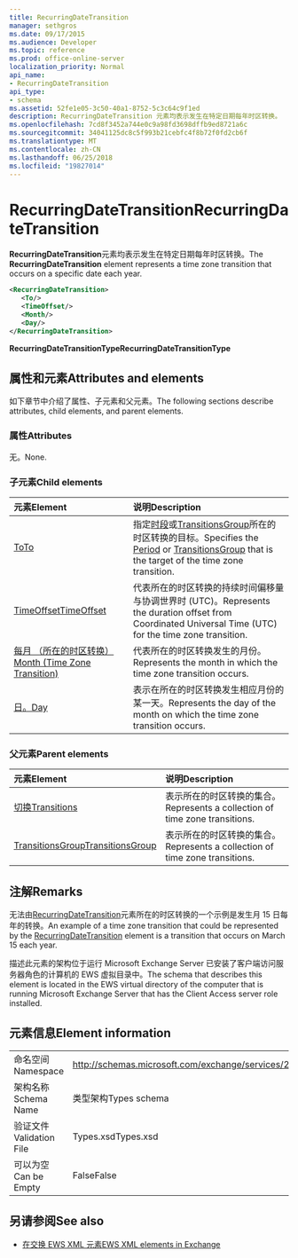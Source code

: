 ```yaml
---
title: RecurringDateTransition
manager: sethgros
ms.date: 09/17/2015
ms.audience: Developer
ms.topic: reference
ms.prod: office-online-server
localization_priority: Normal
api_name:
- RecurringDateTransition
api_type:
- schema
ms.assetid: 52fe1e05-3c50-40a1-8752-5c3c64c9f1ed
description: RecurringDateTransition 元素均表示发生在特定日期每年时区转换。
ms.openlocfilehash: 7cd8f3452a744e0c9a98fd3698dffb9ed8721a6c
ms.sourcegitcommit: 34041125dc8c5f993b21cebfc4f8b72f0fd2cb6f
ms.translationtype: MT
ms.contentlocale: zh-CN
ms.lasthandoff: 06/25/2018
ms.locfileid: "19827014"
---
```

# <a name="recurringdatetransition"></a><span data-ttu-id="22347-103">RecurringDateTransition</span><span class="sxs-lookup"><span data-stu-id="22347-103">RecurringDateTransition</span></span>

<span data-ttu-id="22347-104">**RecurringDateTransition**元素均表示发生在特定日期每年时区转换。</span><span class="sxs-lookup"><span data-stu-id="22347-104">The **RecurringDateTransition** element represents a time zone transition that occurs on a specific date each year.</span></span> 
  
```xml
<RecurringDateTransition>
   <To/>
   <TimeOffset/>
   <Month/>
   <Day/>
</RecurringDateTransition>
```

 <span data-ttu-id="22347-105">**RecurringDateTransitionType**</span><span class="sxs-lookup"><span data-stu-id="22347-105">**RecurringDateTransitionType**</span></span>
## <a name="attributes-and-elements"></a><span data-ttu-id="22347-106">属性和元素</span><span class="sxs-lookup"><span data-stu-id="22347-106">Attributes and elements</span></span>

<span data-ttu-id="22347-107">如下章节中介绍了属性、子元素和父元素。</span><span class="sxs-lookup"><span data-stu-id="22347-107">The following sections describe attributes, child elements, and parent elements.</span></span>
  
### <a name="attributes"></a><span data-ttu-id="22347-108">属性</span><span class="sxs-lookup"><span data-stu-id="22347-108">Attributes</span></span>

<span data-ttu-id="22347-109">无。</span><span class="sxs-lookup"><span data-stu-id="22347-109">None.</span></span>
  
### <a name="child-elements"></a><span data-ttu-id="22347-110">子元素</span><span class="sxs-lookup"><span data-stu-id="22347-110">Child elements</span></span>

|<span data-ttu-id="22347-111">**元素**</span><span class="sxs-lookup"><span data-stu-id="22347-111">**Element**</span></span>|<span data-ttu-id="22347-112">**说明**</span><span class="sxs-lookup"><span data-stu-id="22347-112">**Description**</span></span>|
|:-----|:-----|
|[<span data-ttu-id="22347-113">To</span><span class="sxs-lookup"><span data-stu-id="22347-113">To</span></span>](to.md) <br/> |<span data-ttu-id="22347-114">指定[时段](period.md)或[TransitionsGroup](transitionsgroup.md)所在的时区转换的目标。</span><span class="sxs-lookup"><span data-stu-id="22347-114">Specifies the [Period](period.md) or [TransitionsGroup](transitionsgroup.md) that is the target of the time zone transition.</span></span>  <br/> |
|[<span data-ttu-id="22347-115">TimeOffset</span><span class="sxs-lookup"><span data-stu-id="22347-115">TimeOffset</span></span>](timeoffset.md) <br/> |<span data-ttu-id="22347-116">代表所在的时区转换的持续时间偏移量与协调世界时 (UTC)。</span><span class="sxs-lookup"><span data-stu-id="22347-116">Represents the duration offset from Coordinated Universal Time (UTC) for the time zone transition.</span></span>  <br/> |
|[<span data-ttu-id="22347-117">每月 （所在的时区转换）</span><span class="sxs-lookup"><span data-stu-id="22347-117">Month (Time Zone Transition)</span></span>](month-time-zone-transition.md) <br/> |<span data-ttu-id="22347-118">代表所在的时区转换发生的月份。</span><span class="sxs-lookup"><span data-stu-id="22347-118">Represents the month in which the time zone transition occurs.</span></span>  <br/> |
|[<span data-ttu-id="22347-119">日。</span><span class="sxs-lookup"><span data-stu-id="22347-119">Day</span></span>](day.md) <br/> |<span data-ttu-id="22347-120">表示在所在的时区转换发生相应月份的某一天。</span><span class="sxs-lookup"><span data-stu-id="22347-120">Represents the day of the month on which the time zone transition occurs.</span></span>  <br/> |
   
### <a name="parent-elements"></a><span data-ttu-id="22347-121">父元素</span><span class="sxs-lookup"><span data-stu-id="22347-121">Parent elements</span></span>

|<span data-ttu-id="22347-122">**元素**</span><span class="sxs-lookup"><span data-stu-id="22347-122">**Element**</span></span>|<span data-ttu-id="22347-123">**说明**</span><span class="sxs-lookup"><span data-stu-id="22347-123">**Description**</span></span>|
|:-----|:-----|
|[<span data-ttu-id="22347-124">切换</span><span class="sxs-lookup"><span data-stu-id="22347-124">Transitions</span></span>](transitions.md) <br/> |<span data-ttu-id="22347-125">表示所在的时区转换的集合。</span><span class="sxs-lookup"><span data-stu-id="22347-125">Represents a collection of time zone transitions.</span></span>  <br/> |
|[<span data-ttu-id="22347-126">TransitionsGroup</span><span class="sxs-lookup"><span data-stu-id="22347-126">TransitionsGroup</span></span>](transitionsgroup.md) <br/> |<span data-ttu-id="22347-127">表示所在的时区转换的集合。</span><span class="sxs-lookup"><span data-stu-id="22347-127">Represents a collection of time zone transitions.</span></span>  <br/> |
   
## <a name="remarks"></a><span data-ttu-id="22347-128">注解</span><span class="sxs-lookup"><span data-stu-id="22347-128">Remarks</span></span>

<span data-ttu-id="22347-129">无法由[RecurringDateTransition](recurringdatetransition.md)元素所在的时区转换的一个示例是发生月 15 日每年的转换。</span><span class="sxs-lookup"><span data-stu-id="22347-129">An example of a time zone transition that could be represented by the [RecurringDateTransition](recurringdatetransition.md) element is a transition that occurs on March 15 each year.</span></span> 
  
<span data-ttu-id="22347-130">描述此元素的架构位于运行 Microsoft Exchange Server 已安装了客户端访问服务器角色的计算机的 EWS 虚拟目录中。</span><span class="sxs-lookup"><span data-stu-id="22347-130">The schema that describes this element is located in the EWS virtual directory of the computer that is running Microsoft Exchange Server that has the Client Access server role installed.</span></span>
  
## <a name="element-information"></a><span data-ttu-id="22347-131">元素信息</span><span class="sxs-lookup"><span data-stu-id="22347-131">Element information</span></span>

|||
|:-----|:-----|
|<span data-ttu-id="22347-132">命名空间</span><span class="sxs-lookup"><span data-stu-id="22347-132">Namespace</span></span>  <br/> |http://schemas.microsoft.com/exchange/services/2006/types  <br/> |
|<span data-ttu-id="22347-133">架构名称</span><span class="sxs-lookup"><span data-stu-id="22347-133">Schema Name</span></span>  <br/> |<span data-ttu-id="22347-134">类型架构</span><span class="sxs-lookup"><span data-stu-id="22347-134">Types schema</span></span>  <br/> |
|<span data-ttu-id="22347-135">验证文件</span><span class="sxs-lookup"><span data-stu-id="22347-135">Validation File</span></span>  <br/> |<span data-ttu-id="22347-136">Types.xsd</span><span class="sxs-lookup"><span data-stu-id="22347-136">Types.xsd</span></span>  <br/> |
|<span data-ttu-id="22347-137">可以为空</span><span class="sxs-lookup"><span data-stu-id="22347-137">Can be Empty</span></span>  <br/> |<span data-ttu-id="22347-138">False</span><span class="sxs-lookup"><span data-stu-id="22347-138">False</span></span>  <br/> |
   
## <a name="see-also"></a><span data-ttu-id="22347-139">另请参阅</span><span class="sxs-lookup"><span data-stu-id="22347-139">See also</span></span>



- [<span data-ttu-id="22347-140">在交换 EWS XML 元素</span><span class="sxs-lookup"><span data-stu-id="22347-140">EWS XML elements in Exchange</span></span>](ews-xml-elements-in-exchange.md)

